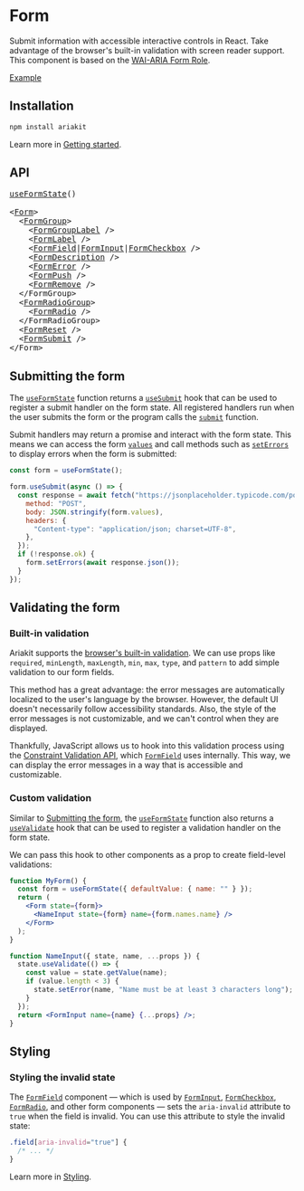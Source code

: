 # Form

<p data-description>
  Submit information with accessible interactive controls in React. Take advantage of the browser's built-in validation with screen reader support. This component is based on the <a href="https://w3c.github.io/aria/#form">WAI-ARIA Form Role</a>.
</p>

<a href="./__examples__/form/index.tsx" data-playground>Example</a>

## Installation

```sh
npm install ariakit
```

Learn more in [Getting started](/guide/getting-started).

## API

<pre data-api>
<a href="/api-reference/form-state">useFormState</a>()

&lt;<a href="/api-reference/form">Form</a>&gt;
  &lt;<a href="/api-reference/form-group">FormGroup</a>&gt;
    &lt;<a href="/api-reference/form-group-label">FormGroupLabel</a> /&gt;
    &lt;<a href="/api-reference/form-label">FormLabel</a> /&gt;
    &lt;<a href="/api-reference/form-field">FormField</a>|<a href="/api-reference/form-input">FormInput</a>|<a href="/api-reference/form-checkbox">FormCheckbox</a> /&gt;
    &lt;<a href="/api-reference/form-description">FormDescription</a> /&gt;
    &lt;<a href="/api-reference/form-error">FormError</a> /&gt;
    &lt;<a href="/api-reference/form-push">FormPush</a> /&gt;
    &lt;<a href="/api-reference/form-remove">FormRemove</a> /&gt;
  &lt;/FormGroup&gt;
  &lt;<a href="/api-reference/form-radio-group">FormRadioGroup</a>&gt;
    &lt;<a href="/api-reference/form-radio">FormRadio</a> /&gt;
  &lt;/FormRadioGroup&gt;
  &lt;<a href="/api-reference/form-reset">FormReset</a> /&gt;
  &lt;<a href="/api-reference/form-submit">FormSubmit</a> /&gt;
&lt;/Form&gt;
</pre>

## Submitting the form

The [`useFormState`](/api-reference/form-state) function returns a [`useSubmit`](/api-reference/form-state#usesubmit) hook that can be used to register a submit handler on the form state. All registered handlers run when the user submits the form or the program calls the [`submit`](/api-reference/form-state#submit) function.

Submit handlers may return a promise and interact with the form state. This means we can access the form [`values`](/api-reference/form-state#values) and call methods such as [`setErrors`](/api-reference/form-state#seterrors) to display errors when the form is submitted:

```js
const form = useFormState();

form.useSubmit(async () => {
  const response = await fetch("https://jsonplaceholder.typicode.com/posts", {
    method: "POST",
    body: JSON.stringify(form.values),
    headers: {
      "Content-type": "application/json; charset=UTF-8",
    },
  });
  if (!response.ok) {
    form.setErrors(await response.json());
  }
});
```

## Validating the form

### Built-in validation

Ariakit supports the [browser's built-in validation](https://developer.mozilla.org/en-US/docs/Learn/Forms/Form_validation#using_built-in_form_validation). We can use props like `required`, `minLength`, `maxLength`, `min`, `max`, `type`, and `pattern` to add simple validation to our form fields.

This method has a great advantage: the error messages are automatically localized to the user's language by the browser. However, the default UI doesn't necessarily follow accessibility standards. Also, the style of the error messages is not customizable, and we can't control when they are displayed.

Thankfully, JavaScript allows us to hook into this validation process using the [Constraint Validation API](https://developer.mozilla.org/en-US/docs/Web/API/Constraint_validation), which [`FormField`](/api-reference/form-field) uses internally. This way, we can display the error messages in a way that is accessible and customizable.

### Custom validation

Similar to [Submitting the form](#submitting-the-form), the [`useFormState`](/api-reference/form-state) function also returns a [`useValidate`](/api-reference/form-state#usevalidate) hook that can be used to register a validation handler on the form state.

We can pass this hook to other components as a prop to create field-level validations:

```jsx
function MyForm() {
  const form = useFormState({ defaultValue: { name: "" } });
  return (
    <Form state={form}>
      <NameInput state={form} name={form.names.name} />
    </Form>
  );
}

function NameInput({ state, name, ...props }) {
  state.useValidate(() => {
    const value = state.getValue(name);
    if (value.length < 3) {
      state.setError(name, "Name must be at least 3 characters long");
    }
  });
  return <FormInput name={name} {...props} />;
}
```

## Styling

### Styling the invalid state

The [`FormField`](/api-reference/form-field) component — which is used by [`FormInput`](/api-reference/form-input), [`FormCheckbox`](/api-reference/form-checkbox), [`FormRadio`](/api-reference/form-radio), and other form components — sets the `aria-invalid` attribute to `true` when the field is invalid. You can use this attribute to style the invalid state:

```css
.field[aria-invalid="true"] {
  /* ... */
}
```

Learn more in [Styling](/guide/styling).
